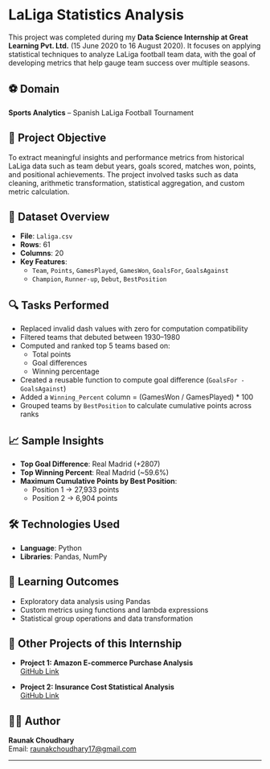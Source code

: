 # LaLiga Statistics Analysis

This project was completed during my **Data Science Internship at Great Learning Pvt. Ltd.** (15 June 2020 to 16 August 2020). It focuses on applying statistical techniques to analyze LaLiga football team data, with the goal of developing metrics that help gauge team success over multiple seasons.

## ⚽ Domain

**Sports Analytics** – Spanish LaLiga Football Tournament

## 📌 Project Objective

To extract meaningful insights and performance metrics from historical LaLiga data such as team debut years, goals scored, matches won, points, and positional achievements. The project involved tasks such as data cleaning, arithmetic transformation, statistical aggregation, and custom metric calculation.

## 📁 Dataset Overview

- **File**: `Laliga.csv`  
- **Rows**: 61  
- **Columns**: 20  
- **Key Features**:
  - `Team`, `Points`, `GamesPlayed`, `GamesWon`, `GoalsFor`, `GoalsAgainst`
  - `Champion`, `Runner-up`, `Debut`, `BestPosition`

## 🔍 Tasks Performed

- Replaced invalid dash values with zero for computation compatibility
- Filtered teams that debuted between 1930–1980
- Computed and ranked top 5 teams based on:
  - Total points
  - Goal differences
  - Winning percentage
- Created a reusable function to compute goal difference (`GoalsFor - GoalsAgainst`)
- Added a `Winning_Percent` column = (GamesWon / GamesPlayed) * 100
- Grouped teams by `BestPosition` to calculate cumulative points across ranks

## 📈 Sample Insights

- **Top Goal Difference**: Real Madrid (+2807)
- **Top Winning Percent**: Real Madrid (~59.6%)
- **Maximum Cumulative Points by Best Position**:
  - Position 1 → 27,933 points
  - Position 2 → 6,904 points

## 🛠️ Technologies Used

- **Language**: Python
- **Libraries**: Pandas, NumPy

## 🎯 Learning Outcomes

- Exploratory data analysis using Pandas
- Custom metrics using functions and lambda expressions
- Statistical group operations and data transformation

## 🔗 Other Projects of this Internship

- **Project 1: Amazon E-commerce Purchase Analysis**  
  [GitHub Link](https://github.com/raunak-choudhary/Amazon-Ecommerce-Purchase-Analysis-Data-Science-Internship-2020.git)

- **Project 2: Insurance Cost Statistical Analysis**  
  [GitHub Link](https://github.com/raunak-choudhary/Insurance-Cost-Statistical-Analysis-Data-Science-Internship-2020.git)

## 👨‍💻 Author

**Raunak Choudhary**  
Email: [raunakchoudhary17@gmail.com](mailto:raunakchoudhary17@gmail.com)

-----
